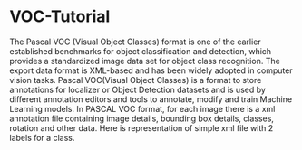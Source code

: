 # VOC-Tutorial

The Pascal VOC (Visual Object Classes) format is one of the earlier established benchmarks for object classification and detection, which provides a standardized image data set for object class recognition.
The export data format is XML-based and has been widely adopted in computer vision tasks.
Pascal VOC(Visual Object Classes) is a format to store annotations for localizer or Object Detection datasets and is used by different annotation editors and tools to annotate, modify and train Machine Learning models. In PASCAL VOC format, for each image there is a xml annotation file containing image details, bounding box details, classes, rotation and other data. Here is representation of simple xml file with 2 labels for a class.
